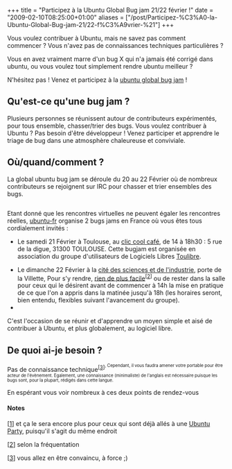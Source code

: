 +++
title = "Participez à la Ubuntu Global Bug jam 21/22 février !"
date = "2009-02-10T08:25:00+01:00"
aliases = ["/post/Participez-%C3%A0-la-Ubuntu-Global-Bug-jam-21/22-f%C3%A9vrier-%21"]
+++
    <p>Vous voulez contribuer à Ubuntu, mais ne savez pas comment commencer ? Vous n&#39;avez pas de connaissances techniques particulières ?</p>


<p>Vous en avez vraiment marre d&#39;un bug X qui n&#39;a jamais été corrigé dans ubuntu, ou vous voulez tout simplement rendre ubuntu meilleur ?
<img src="http://farm4.static.flickr.com/3265/2550528941_5677fdf41e_o.png" alt=""></p>


<p>N&#39;hésitez pas ! Venez et participez à la <a href="https://wiki.ubuntu.com/GlobalBugJam" hreflang="en">ubuntu global bug jam</a> !</p>


<h2>Qu&#39;est-ce qu&#39;une bug jam ?</h2>


<p>Plusieurs personnes se réunissent autour de contributeurs expérimentés, pour tous ensemble, chasser/trier des bugs. Vous voulez contribuer à Ubuntu ? Pas besoin d&#39;être développeur ! Venez participer et apprendre le triage de bug dans une atmosphère chaleureuse et conviviale.</p>


<h2>Où/quand/comment ?</h2>

<p>La global ubuntu bug jam se déroule du 20 au 22 Février où de nombreux contributeurs se rejoignent sur IRC pour chasser et trier ensembles des bugs.</p>

<pre></pre>

<p>Etant donné que les rencontres virtuelles ne peuvent égaler les rencontres réelles, <a href="http://www.ubuntu-fr.org/" hreflang="fr">ubuntu-fr</a> organise 2 bugs jams en France où vous êtes tous cordialement invités :</p>

<ul>
<li>Le samedi 21 Février à Toulouse, au <a href="http://www.clic-cool-cafe.com/1.html" hreflang="fr">clic cool café</a>, de 14 à 18h30 : 5 rue de la digue, 31300 TOULOUSE. Cette bugjam est organisée en association du groupe d&#39;utilisateurs de Logiciels Libres <a href="http://www.toulibre.org/" hreflang="fr">Toulibre</a>.</li>
</ul>
<ul>
<li>Le dimanche 22 Février à la <a href="http://www.cite-sciences.fr/" hreflang="fr">cité des sciences et de l'industrie</a>, porte de la Villette, Pour s'y rendre, <a href="http://www.cite-sciences.fr/francais/ala_cite/cite_pra/info_pra/global_fs.htm" hreflang="fr">rien de plus facile</a><sup>[<a href="#pnote-88-2">2</a>]</sup> ou de rester dans la salle pour ceux qui le désirent avant de commencer à 14h la mise en pratique de ce que l'on a appris dans la matinée jusqu'à 18h (les horaires seront, bien entendu, flexibles suivant l'avancement du groupe).<li>
</ul>

<p>C'est l'occasion de se réunir et d'apprendre un moyen simple et aisé de contribuer à Ubuntu, et plus globalement, au logiciel libre.</p>


<h2>De quoi ai-je besoin ?</h2>

<p>Pas de connaissance technique<sup>[<a href="#pnote-88-3">3</a>]<sup>, Cependant, il vous faudra amener votre portable pour être acteur de l'évènement.
Egalement, une connaissance (minimaliste) de l'anglais est nécessaire puisque les bugs sont, pour la plupart, rédigés dans cette langue.</p>


<p>En espérant vous voir nombreux à ces deux points de rendez-vous</p>
<div><h4>Notes</h4>
<p>[<a href="#rev-pnote-88-1">1</a>]  et ça le sera encore plus pour ceux qui sont déjà allés à une <a href="http://www.ubuntu-party.org" hreflang="fr">Ubuntu Party</a>, puisqu'il s'agit du même endroit<p>
<p>[<a href="#rev-pnote-88-2">2</a>] selon la fréquentation<p>
<p>[<a href="#rev-pnote-88-3">3</a>] vous allez en être convaincu, à force ;)</p><div>